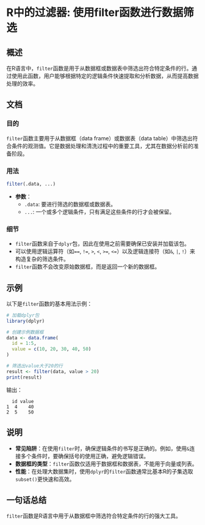 <!--
Meta Description: # R中的过滤器: 使用filter函数进行数据筛选 ## 概述 在R语言中，`filter`函数是用于从数据框或数据表中筛选出符合特定条件的行。通过使用此函数，用户能够根据特定的逻辑条件快速提取和分析数据，从而提高数据处理的效率。 ## 文档 ### 目的 `filter`函数主要用于从数据框（d...
Meta Keywords: filter, data, dplyr, value, frame
-->

# R中的过滤器: 使用filter函数进行数据筛选

## 概述
在R语言中，`filter`函数是用于从数据框或数据表中筛选出符合特定条件的行。通过使用此函数，用户能够根据特定的逻辑条件快速提取和分析数据，从而提高数据处理的效率。

## 文档
### 目的
`filter`函数主要用于从数据框（data frame）或数据表（data table）中筛选出符合条件的观测值。它是数据处理和清洗过程中的重要工具，尤其在数据分析前的准备阶段。

### 用法
```R
filter(.data, ...)
```

- **参数**：
  - `.data`: 要进行筛选的数据框或数据表。
  - `...`: 一个或多个逻辑条件，只有满足这些条件的行才会被保留。

### 细节
- `filter`函数来自于`dplyr`包，因此在使用之前需要确保已安装并加载该包。
- 可以使用逻辑运算符（如`==`, `!=`, `>`, `<`, `>=`, `<=`）以及逻辑连接符（如`&`, `|`, `!`）来构造复杂的筛选条件。
- `filter`函数不会改变原始数据框，而是返回一个新的数据框。

## 示例
以下是`filter`函数的基本用法示例：

```R
# 加载dplyr包
library(dplyr)

# 创建示例数据框
data <- data.frame(
  id = 1:5,
  value = c(10, 20, 30, 40, 50)
)

# 筛选出value大于20的行
result <- filter(data, value > 20)
print(result)
```

输出：
```
  id value
1  4    40
2  5    50
```

## 说明
- **常见陷阱**：在使用`filter`时，确保逻辑条件的书写是正确的。例如，使用`&`连接多个条件时，要确保括号的使用正确，避免逻辑错误。
- **数据框的类型**：`filter`函数仅适用于数据框和数据表，不能用于向量或列表。
- **性能**：在处理大数据集时，使用`dplyr`的`filter`函数通常比基本R的子集选取`subset()`更快速和高效。

## 一句话总结
`filter`函数是R语言中用于从数据框中筛选符合特定条件的行的强大工具。